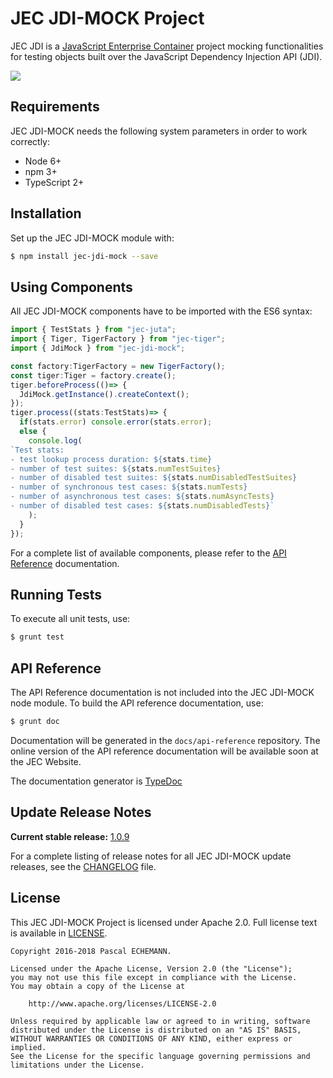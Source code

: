 # JEC JDI-MOCK Project

JEC JDI is a [JavaScript Enterprise Container][jec-url] project mocking functionalities for testing objects built over the JavaScript Dependency Injection API (JDI).

[![][jec-logo]][jec-url]

## Requirements

JEC JDI-MOCK needs the following system parameters in order to work correctly:

- Node 6+
- npm 3+
- TypeScript 2+

## Installation

Set up the JEC JDI-MOCK module with:

```bash
$ npm install jec-jdi-mock --save
```

## Using Components

All JEC JDI-MOCK components have to be imported with the ES6 syntax:

```javascript
import { TestStats } from "jec-juta";
import { Tiger, TigerFactory } from "jec-tiger";
import { JdiMock } from "jec-jdi-mock";

const factory:TigerFactory = new TigerFactory();
const tiger:Tiger = factory.create();
tiger.beforeProcess(()=> {
  JdiMock.getInstance().createContext();
});
tiger.process((stats:TestStats)=> {
  if(stats.error) console.error(stats.error);
  else {
    console.log(
`Test stats:
- test lookup process duration: ${stats.time}
- number of test suites: ${stats.numTestSuites}
- number of disabled test suites: ${stats.numDisabledTestSuites}
- number of synchronous test cases: ${stats.numTests}
- number of asynchronous test cases: ${stats.numAsyncTests}
- number of disabled test cases: ${stats.numDisabledTests}`
    );
  }
});
```

For a complete list of available components, please refer to the [API Reference](#api-reference) documentation.

## Running Tests

To execute all unit tests, use:

```bash
$ grunt test
```

## API Reference

The API Reference documentation is not included into the JEC JDI-MOCK node module. To build the API reference documentation, use:

```bash
$ grunt doc
```

Documentation will be generated in the `docs/api-reference` repository.
The online version of the  API reference documentation will be available soon at the JEC Website.

The documentation generator is [TypeDoc](http://typedoc.org/)

## Update Release Notes

**Current stable release:** [1.0.9](CHANGELOG.md#jec-jdi-mock-1.0.9)
 
For a complete listing of release notes for all JEC JDI-MOCK update releases, see the [CHANGELOG](CHANGELOG.md) file. 

## License
This JEC JDI-MOCK Project is licensed under Apache 2.0. Full license text is available in [LICENSE](LICENSE).

```
Copyright 2016-2018 Pascal ECHEMANN.

Licensed under the Apache License, Version 2.0 (the "License");
you may not use this file except in compliance with the License.
You may obtain a copy of the License at

    http://www.apache.org/licenses/LICENSE-2.0

Unless required by applicable law or agreed to in writing, software
distributed under the License is distributed on an "AS IS" BASIS,
WITHOUT WARRANTIES OR CONDITIONS OF ANY KIND, either express or implied.
See the License for the specific language governing permissions and
limitations under the License.
```

[jec-url]: http://jecproject.org
[jec-logo]: https://raw.githubusercontent.com/jec-project/JEC/master/assets/jec-logos/jec-logo.png